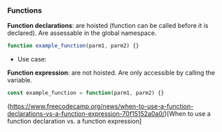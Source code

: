 
### Functions

**Function declarations**: are hoisted (function can be called before it is declared). Are assessable in the global namespace.

``` js
function example_function(parm1, parm2) {}
```
- Use case:

**Function expression**: are not hoisted. Are only accessible by calling the variable.

``` js
const example_function = function(parm1, parm2) {}
```

(https://www.freecodecamp.org/news/when-to-use-a-function-declarations-vs-a-function-expression-70f15152a0a0/)[When to use a function declaration vs. a function expression]